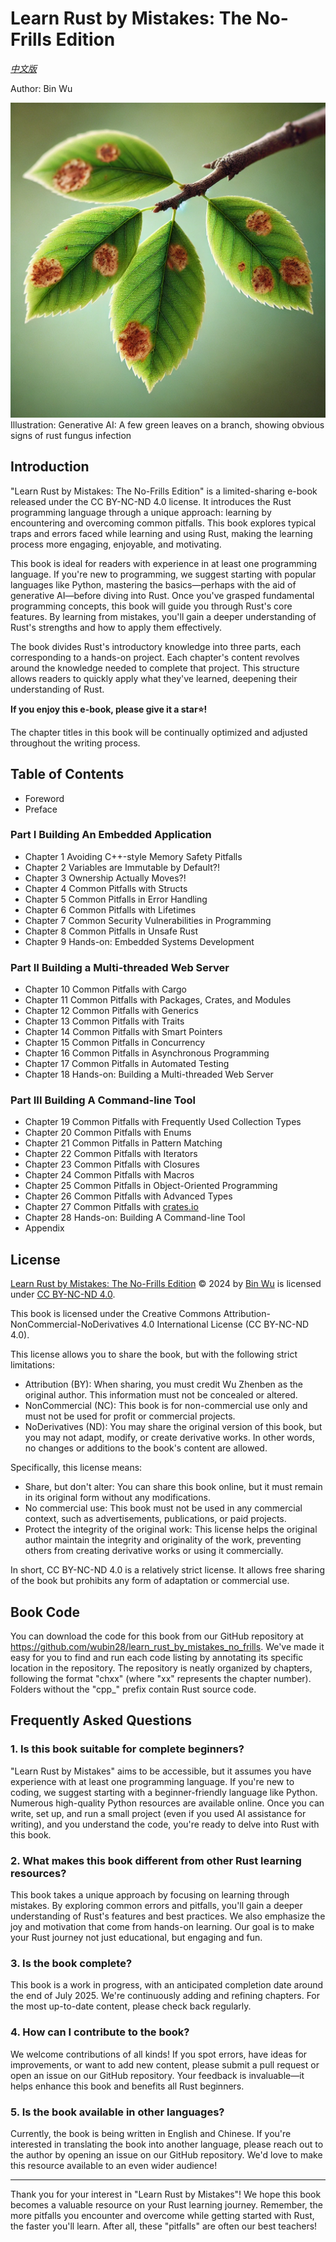 # Learn Rust by Mistakes: The No-Frills Edition
[*中文版*](README_zh.md)

Author: Bin Wu

![image-cover.webp](image-cover.webp)
Illustration: Generative AI: A few green leaves on a branch, showing obvious signs of rust fungus infection

## Introduction

"Learn Rust by Mistakes: The No-Frills Edition" is a limited-sharing e-book released under the CC BY-NC-ND 4.0 license. It introduces the Rust programming language through a unique approach: learning by encountering and overcoming common pitfalls. This book explores typical traps and errors faced while learning and using Rust, making the learning process more engaging, enjoyable, and motivating.

This book is ideal for readers with experience in at least one programming language. If you're new to programming, we suggest starting with popular languages like Python, mastering the basics—perhaps with the aid of generative AI—before diving into Rust. Once you've grasped fundamental programming concepts, this book will guide you through Rust's core features. By learning from mistakes, you'll gain a deeper understanding of Rust's strengths and how to apply them effectively.

The book divides Rust's introductory knowledge into three parts, each corresponding to a hands-on project. Each chapter's content revolves around the knowledge needed to complete that project. This structure allows readers to quickly apply what they've learned, deepening their understanding of Rust.

**If you enjoy this e-book, please give it a star⭐️!**

The chapter titles in this book will be continually optimized and adjusted throughout the writing process.

## Table of Contents

- Foreword
- Preface

### Part I Building An Embedded Application

- Chapter 1 Avoiding C++-style Memory Safety Pitfalls
- Chapter 2 Variables are Immutable by Default?!
- Chapter 3 Ownership Actually Moves?!
- Chapter 4 Common Pitfalls with Structs
- Chapter 5 Common Pitfalls in Error Handling
- Chapter 6 Common Pitfalls with Lifetimes
- Chapter 7 Common Security Vulnerabilities in Programming
- Chapter 8 Common Pitfalls in Unsafe Rust
- Chapter 9 Hands-on: Embedded Systems Development

### Part II Building a Multi-threaded Web Server

- Chapter 10 Common Pitfalls with Cargo
- Chapter 11 Common Pitfalls with Packages, Crates, and Modules
- Chapter 12 Common Pitfalls with Generics
- Chapter 13 Common Pitfalls with Traits
- Chapter 14 Common Pitfalls with Smart Pointers
- Chapter 15 Common Pitfalls in Concurrency
- Chapter 16 Common Pitfalls in Asynchronous Programming
- Chapter 17 Common Pitfalls in Automated Testing
- Chapter 18 Hands-on: Building a Multi-threaded Web Server

### Part III Building A Command-line Tool

- Chapter 19 Common Pitfalls with Frequently Used Collection Types
- Chapter 20 Common Pitfalls with Enums
- Chapter 21 Common Pitfalls in Pattern Matching
- Chapter 22 Common Pitfalls with Iterators
- Chapter 23 Common Pitfalls with Closures
- Chapter 24 Common Pitfalls with Macros
- Chapter 25 Common Pitfalls in Object-Oriented Programming
- Chapter 26 Common Pitfalls with Advanced Types
- Chapter 27 Common Pitfalls with [crates.io](http://crates.io/)
- Chapter 28 Hands-on: Building A Command-line Tool
- Appendix

## License

[Learn Rust by Mistakes: The No-Frills Edition](https://github.com/wubin28/learn_rust_by_mistakes_no_frills) © 2024 by [Bin Wu](https://github.com/wubin28) is licensed under [CC BY-NC-ND 4.0](https://creativecommons.org/licenses/by-nc-nd/4.0/?ref=chooser-v1).

This book is licensed under the Creative Commons Attribution-NonCommercial-NoDerivatives 4.0 International License (CC BY-NC-ND 4.0).

This license allows you to share the book, but with the following strict limitations:

- Attribution (BY): When sharing, you must credit Wu Zhenben as the original author. This information must not be concealed or altered.
- NonCommercial (NC): This book is for non-commercial use only and must not be used for profit or commercial projects.
- NoDerivatives (ND): You may share the original version of this book, but you may not adapt, modify, or create derivative works. In other words, no changes or additions to the book's content are allowed.

Specifically, this license means:

- Share, but don't alter: You can share this book online, but it must remain in its original form without any modifications.
- No commercial use: This book must not be used in any commercial context, such as advertisements, publications, or paid projects.
- Protect the integrity of the original work: This license helps the original author maintain the integrity and originality of the work, preventing others from creating derivative works or using it commercially.

In short, CC BY-NC-ND 4.0 is a relatively strict license. It allows free sharing of the book but prohibits any form of adaptation or commercial use.

## Book Code

You can download the code for this book from our GitHub repository at https://github.com/wubin28/learn_rust_by_mistakes_no_frills. We've made it easy for you to find and run each code listing by annotating its specific location in the repository. The repository is neatly organized by chapters, following the format "chxx" (where "xx" represents the chapter number). Folders without the "cpp_" prefix contain Rust source code.

## Frequently Asked Questions

### 1. Is this book suitable for complete beginners?

"Learn Rust by Mistakes" aims to be accessible, but it assumes you have experience with at least one programming language. If you're new to coding, we suggest starting with a beginner-friendly language like Python. Numerous high-quality Python resources are available online. Once you can write, set up, and run a small project (even if you used AI assistance for writing), and you understand the code, you're ready to delve into Rust with this book.

### 2. What makes this book different from other Rust learning resources?

This book takes a unique approach by focusing on learning through mistakes. By exploring common errors and pitfalls, you'll gain a deeper understanding of Rust's features and best practices. We also emphasize the joy and motivation that come from hands-on learning. Our goal is to make your Rust journey not just educational, but engaging and fun.

### 3. Is the book complete?

This book is a work in progress, with an anticipated completion date around the end of July 2025. We're continuously adding and refining chapters. For the most up-to-date content, please check back regularly.

### 4. How can I contribute to the book?

We welcome contributions of all kinds! If you spot errors, have ideas for improvements, or want to add new content, please submit a pull request or open an issue on our GitHub repository. Your feedback is invaluable—it helps enhance this book and benefits all Rust beginners.

### 5. Is the book available in other languages?

Currently, the book is being written in English and Chinese. If you're interested in translating the book into another language, please reach out to the author by opening an issue on our GitHub repository. We'd love to make this resource available to an even wider audience!

---

Thank you for your interest in "Learn Rust by Mistakes"! We hope this book becomes a valuable resource on your Rust learning journey. Remember, the more pitfalls you encounter and overcome while getting started with Rust, the faster you'll learn. After all, these "pitfalls" are often our best teachers!